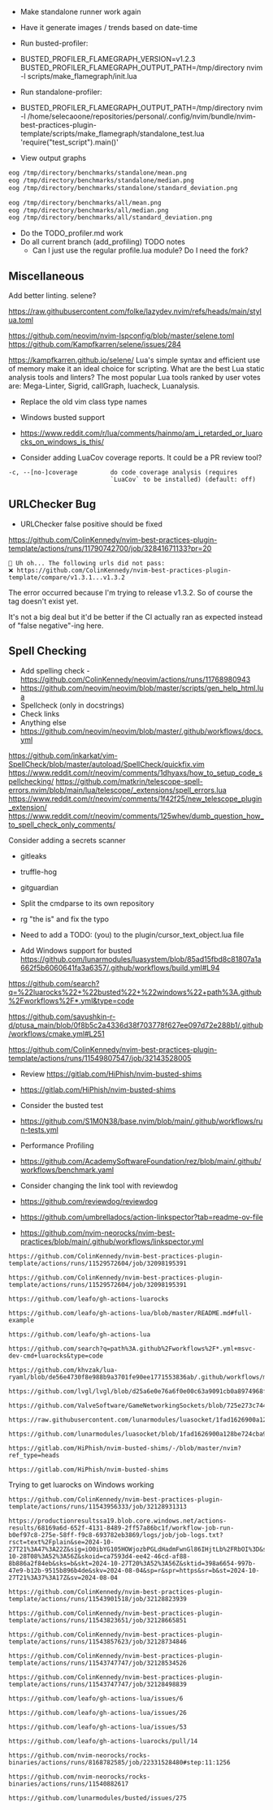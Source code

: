 - Make standalone runner work again
 - Have it generate images / trends based on date-time


- Run busted-profiler:
 - BUSTED_PROFILER_FLAMEGRAPH_VERSION=v1.2.3 BUSTED_PROFILER_FLAMEGRAPH_OUTPUT_PATH=/tmp/directory nvim -l scripts/make_flamegraph/init.lua

- Run standalone-profiler:
 - BUSTED_PROFILER_FLAMEGRAPH_OUTPUT_PATH=/tmp/directory nvim -l /home/selecaoone/repositories/personal/.config/nvim/bundle/nvim-best-practices-plugin-template/scripts/make_flamegraph/standalone_test.lua 'require("test_script").main()'


- View output graphs
```sh
eog /tmp/directory/benchmarks/standalone/mean.png
eog /tmp/directory/benchmarks/standalone/median.png
eog /tmp/directory/benchmarks/standalone/standard_deviation.png

eog /tmp/directory/benchmarks/all/mean.png
eog /tmp/directory/benchmarks/all/median.png
eog /tmp/directory/benchmarks/all/standard_deviation.png
```



- Do the TODO_profiler.md work
- Do all current branch (add_profiling) TODO notes
    - Can I just use the regular profile.lua module? Do I need the fork?


## Miscellaneous
Add better linting. selene?

https://raw.githubusercontent.com/folke/lazydev.nvim/refs/heads/main/stylua.toml

https://github.com/neovim/nvim-lspconfig/blob/master/selene.toml
https://github.com/Kampfkarren/selene/issues/284

https://kampfkarren.github.io/selene/
Lua's simple syntax and efficient use of memory make it an ideal choice for scripting. What are the best Lua static analysis tools and linters? The most popular Lua tools ranked by user votes are: Mega-Linter, Sigrid, callGraph, luacheck, Luanalysis.

- Replace the old vim class type names
- Windows busted support
 - https://www.reddit.com/r/lua/comments/hainmo/am_i_retarded_or_luarocks_on_windows_is_this/

- Consider adding LuaCov coverage reports. It could be a PR review tool?

```
-c, --[no-]coverage         do code coverage analysis (requires
                            `LuaCov` to be installed) (default: off)
```


## URLChecker Bug
- URLChecker false positive should be fixed

https://github.com/ColinKennedy/nvim-best-practices-plugin-template/actions/runs/11790742700/job/32841671133?pr=20
```
🤔 Uh oh... The following urls did not pass:
❌️ https://github.com/ColinKennedy/nvim-best-practices-plugin-template/compare/v1.3.1...v1.3.2
```

The error occurred because I'm trying to release v1.3.2. So of course the tag
doesn't exist yet.

It's not a big deal but it'd be better if the CI actually ran as expected
instead of "false negative"-ing here.


## Spell Checking
- Add spelling check - https://github.com/ColinKennedy/neovim/actions/runs/11768980943
 - https://github.com/neovim/neovim/blob/master/scripts/gen_help_html.lua
  - Spellcheck (only in docstrings)
  - Check links
  - Anything else
 - https://github.com/neovim/neovim/blob/master/.github/workflows/docs.yml

https://github.com/inkarkat/vim-SpellCheck/blob/master/autoload/SpellCheck/quickfix.vim
https://www.reddit.com/r/neovim/comments/1dhyaxs/how_to_setup_code_spellchecking/
https://github.com/matkrin/telescope-spell-errors.nvim/blob/main/lua/telescope/_extensions/spell_errors.lua
https://www.reddit.com/r/neovim/comments/1f42f25/new_telescope_plugin_extension/
https://www.reddit.com/r/neovim/comments/125whev/dumb_question_how_to_spell_check_only_comments/





Consider adding a secrets scanner
- gitleaks
- truffle-hog
- gitguardian


- Split the cmdparse to its own repository
- rg "the is" and fix the typo
- Need to add a TODO: (you) to the plugin/cursor_text_object.lua file


- Add Windows support for busted
https://github.com/lunarmodules/luasystem/blob/85ad15fbd8c81807a1a662f5b6060641fa3a6357/.github/workflows/build.yml#L94

https://github.com/search?q=%22luarocks%22+%22busted%22+%22windows%22+path%3A.github%2Fworkflows%2F*.yml&type=code


https://github.com/savushkin-r-d/ptusa_main/blob/0f8b5c2a4336d38f703778f627ee097d72e288b1/.github/workflows/cmake.yml#L251

https://github.com/ColinKennedy/nvim-best-practices-plugin-template/actions/runs/11549807547/job/32143528005

- Review https://gitlab.com/HiPhish/nvim-busted-shims
- https://gitlab.com/HiPhish/nvim-busted-shims

- Consider the busted test
 - https://github.com/S1M0N38/base.nvim/blob/main/.github/workflows/run-tests.yml

- Performance Profiling
 - https://github.com/AcademySoftwareFoundation/rez/blob/main/.github/workflows/benchmark.yaml

- Consider changing the link tool with reviewdog
- https://github.com/reviewdog/reviewdog
 - https://github.com/umbrelladocs/action-linkspector?tab=readme-ov-file
 - https://github.com/nvim-neorocks/nvim-best-practices/blob/main/.github/workflows/linkspector.yml



```
https://github.com/ColinKennedy/nvim-best-practices-plugin-template/actions/runs/11529572604/job/32098195391

https://github.com/ColinKennedy/nvim-best-practices-plugin-template/actions/runs/11529572604/job/32098195391

https://github.com/leafo/gh-actions-luarocks

https://github.com/leafo/gh-actions-lua/blob/master/README.md#full-example

https://github.com/leafo/gh-actions-lua

https://github.com/search?q=path%3A.github%2Fworkflows%2F*.yml+msvc-dev-cmd+luarocks&type=code

https://github.com/khvzak/lua-ryaml/blob/de56e4730f8e988b9a3701fe90ee1771553836ab/.github/workflows/main.yml#L76

https://github.com/lvgl/lvgl/blob/d25a6e0e76a6f0e00c63a9091cb0a8974968fd37/.github/workflows/ccpp.yml#L51

https://github.com/ValveSoftware/GameNetworkingSockets/blob/725e273c7442bac7a8bc903c0b210b1c15c34d92/.github/workflows/build.yml#L54

https://raw.githubusercontent.com/lunarmodules/luasocket/1fad1626900a128be724cba9e9c19a6b2fe2bf6b/.github/workflows/build.yml

https://github.com/lunarmodules/luasocket/blob/1fad1626900a128be724cba9e9c19a6b2fe2bf6b/.github/workflows/build.yml#L23

https://gitlab.com/HiPhish/nvim-busted-shims/-/blob/master/nvim?ref_type=heads

https://gitlab.com/HiPhish/nvim-busted-shims
```


Trying to get luarocks on Windows working


```
https://github.com/ColinKennedy/nvim-best-practices-plugin-template/actions/runs/11543956333/job/32128931313

https://productionresultssa19.blob.core.windows.net/actions-results/68169a6d-652f-4131-8489-2ff57a86bc1f/workflow-job-run-b0ef97c8-275e-58ff-f9c8-693782eb3869/logs/job/job-logs.txt?rsct=text%2Fplain&se=2024-10-27T21%3A47%3A22Z&sig=iO0ibYG105HOWjozbPGLdHadmFwnGl86IHjtLb%2FRbOI%3D&ske=2024-10-28T08%3A52%3A56Z&skoid=ca7593d4-ee42-46cd-af88-8b886a2f84eb&sks=b&skt=2024-10-27T20%3A52%3A56Z&sktid=398a6654-997b-47e9-b12b-9515b896b4de&skv=2024-08-04&sp=r&spr=https&sr=b&st=2024-10-27T21%3A37%3A17Z&sv=2024-08-04

https://github.com/ColinKennedy/nvim-best-practices-plugin-template/actions/runs/11543901518/job/32128823939

https://github.com/ColinKennedy/nvim-best-practices-plugin-template/actions/runs/11543823651/job/32128665851

https://github.com/ColinKennedy/nvim-best-practices-plugin-template/actions/runs/11543857623/job/32128734846

https://github.com/ColinKennedy/nvim-best-practices-plugin-template/actions/runs/11543747747/job/32128534526

https://github.com/ColinKennedy/nvim-best-practices-plugin-template/actions/runs/11543747747/job/32128498839

https://github.com/leafo/gh-actions-lua/issues/6

https://github.com/leafo/gh-actions-lua/issues/26

https://github.com/leafo/gh-actions-lua/issues/53

https://github.com/leafo/gh-actions-luarocks/pull/14

https://github.com/nvim-neorocks/rocks-binaries/actions/runs/8168782585/job/22331528480#step:11:1256

https://github.com/nvim-neorocks/rocks-binaries/actions/runs/11540882617

https://github.com/lunarmodules/busted/issues/275
```

